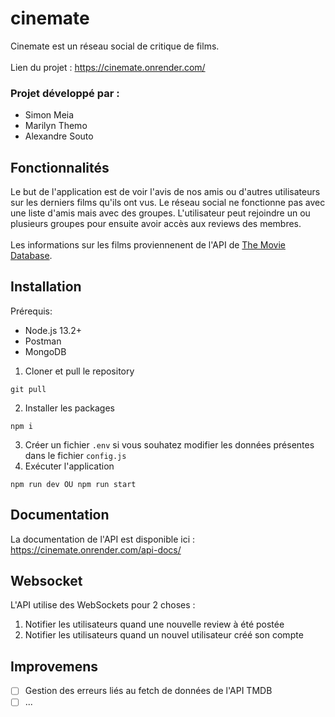 # cinemate

Cinemate est un réseau social de critique de films.
<br><br> Lien du projet : https://cinemate.onrender.com/

### Projet développé par : 
- Simon Meia
- Marilyn Themo
- Alexandre Souto

## Fonctionnalités
Le but de l'application est de voir l'avis de nos amis ou d'autres utilisateurs sur les derniers films qu'ils ont vus. Le réseau social ne fonctionne pas avec une liste d'amis mais avec des groupes. L'utilisateur peut rejoindre un ou plusieurs groupes pour ensuite avoir accès aux reviews des membres.
<br><br>
Les informations sur les films proviennenent de l'API de [The Movie Database](https://developers.themoviedb.org/3/getting-started/introduction).

## Installation
Prérequis:
- Node.js 13.2+
- Postman
- MongoDB

1. Cloner et pull le repository
```
git pull
```
2. Installer les packages
```
npm i
```
3. Créer un fichier `.env` si vous souhatez modifier les données présentes dans le fichier `config.js`
4. Exécuter l'application
```
npm run dev OU npm run start
```

## Documentation
La documentation de l'API est disponible ici : https://cinemate.onrender.com/api-docs/


## Websocket
L'API utilise des WebSockets pour 2 choses :
1. Notifier les utilisateurs quand une nouvelle review à été postée
2. Notifier les utilisateurs quand un nouvel utilisateur créé son compte

## Improvemens
- [ ] Gestion des erreurs liés au fetch de données de l'API TMDB
- [ ] ...

